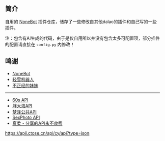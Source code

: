 ## 简介
自用的 [NoneBot](https://nonebot.dev/docs/) 插件仓库，储存了一些修改自其他dalao的插件和自己写的一些插件。

注：包含有AI生成的代码，由于是仅自用所以并没有包含太多可配置项，部分插件的配置请直接在 `config.py` 内修改！

## 鸣谢
- [NoneBot](https://nonebot.dev/docs/)
- [轻雪机器人](https://bot.apage.dev/)
- [不正经的妹妹](https://bot.sevin.cn/)
---
- [60s API](https://docs.60s-api.viki.moe/)
- [胖大海API](https://api.suxun.site/)
- [梦泽公共API](https://zeapi.ink/)
- [SexPhoto API](https://sex.nyan.run/)
- [夏柔 - 分享的API永不收费](https://api.aa1.cn/)

https://apii.ctose.cn/api/cy/api?type=json
